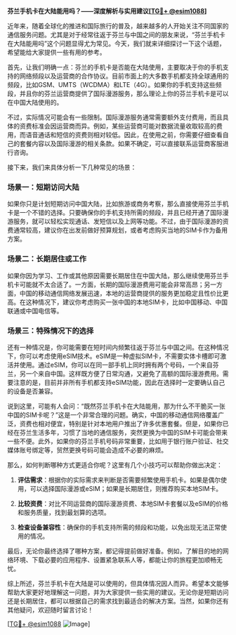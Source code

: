 **芬兰手机卡在大陆能用吗？——深度解析与实用建议[[TG💪+ @esim1088](https://t.me/s/esim1088)]**

近年来，随着全球化的推进和国际旅行的普及，越来越多的人开始关注不同国家的通信服务问题。尤其是对于经常往返于芬兰与中国之间的朋友来说，“芬兰手机卡在大陆能用吗”这个问题显得尤为常见。今天，我们就来详细探讨一下这个话题，希望能给大家提供一些有用的参考。

首先，让我们明确一点：芬兰的手机卡是否能在大陆使用，主要取决于你的手机支持的网络频段以及运营商的合作协议。目前市面上的大多数手机都支持全球通用的频段，比如GSM、UMTS（WCDMA）和LTE（4G）。如果你的手机支持这些频段，并且你的芬兰运营商提供了国际漫游服务，那么理论上你的芬兰手机卡是可以在中国大陆使用的。

不过，实际情况可能会有一些限制。国际漫游服务通常需要额外支付费用，而且具体的资费标准会因运营商而异。例如，某些运营商可能对数据流量收取较高的费用，而语音通话和短信的资费则相对较低。因此，在使用之前，你需要仔细查看自己的套餐内容以及国际漫游的相关条款。如果不确定，可以直接联系运营商客服进行咨询。

接下来，我们来具体分析一下几种常见的场景：

### 场景一：短期访问大陆

如果你只是计划短期访问中国大陆，比如旅游或商务考察，那么直接使用芬兰手机卡是一个不错的选择。只要确保你的手机支持所需的频段，并且已经开通了国际漫游服务，就可以轻松实现通话、发短信以及上网等功能。不过，由于国际漫游的资费通常较高，建议你在出发前做好预算规划，或者考虑购买当地的SIM卡作为备用方案。

### 场景二：长期居住或工作

如果你因为学习、工作或其他原因需要长期居住在中国大陆，那么继续使用芬兰手机卡可能就不太合适了。一方面，长期的国际漫游费用可能会非常高昂；另一方面，中国的移动通信网络发展迅速，本地的运营商提供的服务更加稳定且性价比更高。在这种情况下，建议你考虑购买一张中国的本地SIM卡，比如中国移动、中国联通或中国电信等。

### 场景三：特殊情况下的选择

还有一种情况是，你可能需要在短时间内频繁往返于芬兰与中国之间。在这种情况下，你可以考虑使用eSIM技术。eSIM是一种虚拟SIM卡，不需要实体卡槽即可激活并使用。通过eSIM，你可以在同一部手机上同时拥有两个号码，一个来自芬兰，另一个来自中国。这样既方便了日常沟通，又避免了高额的国际漫游费用。需要注意的是，目前并非所有手机都支持eSIM功能，因此在选择时一定要确认自己的设备是否兼容。

说到这里，可能有人会问：“既然芬兰手机卡在大陆能用，那为什么不干脆买一张中国的SIM卡呢？”这是一个非常合理的问题。确实，中国的移动通信网络覆盖广泛，资费也相对便宜，特别是针对本地用户推出了许多优惠套餐。但是，如果你已经在芬兰生活多年，习惯了当地的通信服务，突然更换为中国的SIM卡可能会带来一些不便。此外，如果你的芬兰手机号码非常重要，比如用于银行账户验证、社交媒体账号绑定等，贸然更换号码可能会造成不必要的麻烦。

那么，如何判断哪种方式更适合你呢？这里有几个小技巧可以帮助你做出决定：

1. **评估需求**：根据你的实际需求来判断是否需要频繁使用手机卡。如果是偶尔使用，可以选择国际漫游或eSIM；如果是长期居住，则推荐购买本地SIM卡。
   
2. **比较资费**：对比不同运营商的国际漫游资费、本地SIM卡套餐以及eSIM的价格和服务质量，找到最划算的选项。
   
3. **检查设备兼容性**：确保你的手机支持所需的频段和功能，以免出现无法正常使用的情况。

最后，无论你最终选择了哪种方案，都记得提前做好准备。例如，了解目的地的网络环境、下载必要的应用程序、设置紧急联系人等，都能让你的旅程更加顺畅无忧。

综上所述，芬兰手机卡在大陆是可以使用的，但具体情况因人而异。希望本文能够帮助大家更好地理解这一问题，并为大家提供一些实用的建议。无论你是短期访问还是长期居住，都可以根据自己的需求找到最适合的解决方案。当然，如果你还有其他疑问，欢迎随时留言讨论！

[[TG💪+ @esim1088](https://t.me/s/esim1088) ![Image](https://i.postimg.cc/4NQfJmqS/Snipaste-2025-05-13-00-14-12.png)]